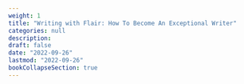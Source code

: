 ```yaml
---
weight: 1
title: "Writing with Flair: How To Become An Exceptional Writer"
categories: null
description: 
draft: false
date: "2022-09-26"
lastmod: "2022-09-26"
bookCollapseSection: true
---
```


